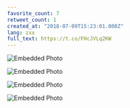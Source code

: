 ```yaml
---
favorite_count: 7
retweet_count: 1
created_at: "2018-07-09T15:23:01.000Z"
lang: zxx
full_text: https://t.co/FHcJVLq2KW
---
```


![Embedded Photo](https://twitter-media-coderbyheart.s3.eu-north-1.amazonaws.com/1016341962620919809-DhrFjHLX0AAvdiq.jpg)

![Embedded Photo](https://twitter-media-coderbyheart.s3.eu-north-1.amazonaws.com/1016341962620919809-DhrFjHJWkAI1umT.jpg)

![Embedded Photo](https://twitter-media-coderbyheart.s3.eu-north-1.amazonaws.com/1016341962620919809-DhrFjHGW4AAkj0r.jpg)

![Embedded Photo](https://twitter-media-coderbyheart.s3.eu-north-1.amazonaws.com/1016341962620919809-DhrFjE1XcAU9-dc.jpg)
